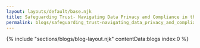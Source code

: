 ```yaml
---
layout: layouts/default/base.njk
title: Safeguarding Trust- Navigating Data Privacy and Compliance in the Digital Age
permalink: blogs/safeguarding_trust-navigating_data_privacy_and_compliance_in_the_digital_age.html
---
```


{% include "sections/blogs/blog-layout.njk" contentData:blogs index:0  %}